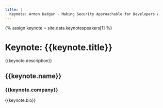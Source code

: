 ```yaml
---
title: |
  Keynote: Armon Dadgar - Making Security Approachable for Developers and Operators
---
```

{% assign keynote = site.data.keynotespeakers[1] %}

# Keynote: {{keynote.title}}

{{keynote.description}}

<aside class="keynote">
	<div class="image" style="background-image: url(/assets/images/keynotes/{{keynote.image}});{{keynote.style}}; background-position: center top;"></div>
	<div>
		<h2>{{keynote.name}}</h2>
		<h3>{{keynote.company}}</h3>
		<p>{{keynote.bio}}</p>
	</div>
</aside>